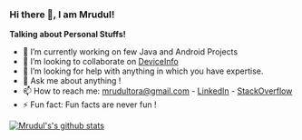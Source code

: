 ### Hi there 👋, I am Mrudul!

<b>Talking about Personal Stuffs!</b>
- 🔭 I’m currently working on few Java and Android Projects
- 👯 I’m looking to collaborate on <a href="https://github.com/mrudultora/DeviceInfo">DeviceInfo</a>
- 🤔 I’m looking for help with anything in which you have expertise.
- 💬 Ask me about anything !
- 📫 How to reach me: mrudultora@gmail.com - <a href="https://www.linkedin.com/in/mrudul-tora-571004166/">LinkedIn</a> - <a href="https://stackoverflow.com/users/13476891/mrudul-tora">StackOverflow</a>
- ⚡ Fun fact: Fun facts are never fun !


[![Mrudul's's github stats](https://github-readme-stats.vercel.app/api/?username=mrudultora&count_private=true&show_icons=true&theme=dark)](https://github.com/mrudultora/github-readme-stats)

